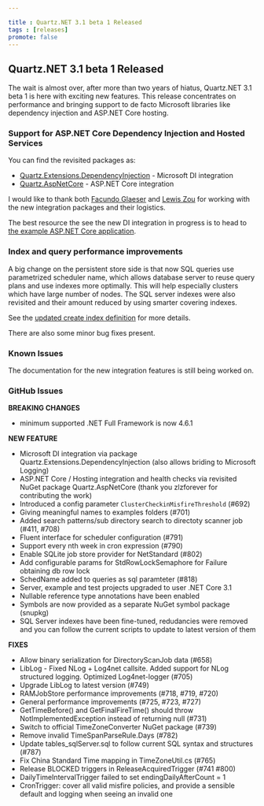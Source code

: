 ```yaml
---

title : Quartz.NET 3.1 beta 1 Released
tags : [releases]
promote: false
---
```


## Quartz.NET 3.1 beta 1 Released

The wait is almost over, after more than two years of hiatus, Quartz.NET 3.1 beta 1 is here with exciting new features. This release concentrates on performance and bringing support to de facto Microsoft libraries like dependency injection and ASP.NET Core hosting.

### Support for ASP.NET Core Dependency Injection and Hosted Services

You can find the revisited packages as:

* [Quartz.Extensions.DependencyInjection](https://www.nuget.org/packages/Quartz.Extensions.DependencyInjection/) - Microsoft DI integration
* [Quartz.AspNetCore](https://www.nuget.org/packages/Quartz.AspNetCore) - ASP.NET Core integration

I would like to thank both [Facundo Glaeser](https://github.com/fglaeser) and [Lewis Zou](https://github.com/zlzforever) for working with the new integration packages and their logistics.

The best resource the see the new DI integration in progress is to head to [the example ASP.NET Core application](https://github.com/quartznet/quartznet/tree/master/src/Quartz.Examples.AspNetCore).

### Index and query performance improvements

A big change on the persistent store side is that now SQL queries use parametrized scheduler name, which allows database server to reuse query plans and use indexes more optimally. This will help especially clusters which have large number of nodes. The SQL server indexes were also revisited and their amount reduced by using smarter covering indexes.

See the [updated create index definition](https://github.com/quartznet/quartznet/blob/42af207fa815789936e8e4ce5ebd4516a23d7c72/database/tables/tables_sqlServer.sql#L349-L388) for more details.

There are also some minor bug fixes present.

### Known Issues

The documentation for the new integration features is still being worked on.

### GitHub Issues

__BREAKING CHANGES__

* minimum supported .NET Full Framework is now 4.6.1

__NEW FEATURE__

* Microsoft DI integration via package Quartz.Extensions.DependencyInjection (also allows briding to Microsoft Logging)
* ASP.NET Core / Hosting integration and health checks via revisited NuGet package Quartz.AspNetCore (thank you zlzforever for contributing the work)
* Introduced a config parameter `ClusterCheckinMisfireThreshold` (#692)
* Giving meaningful names to examples folders (#701)
* Added search patterns/sub directory search to directoty scanner job (#411, #708)
* Fluent interface for scheduler configuration (#791)
* Support every nth week in cron expression (#790)
* Enable SQLite job store provider for NetStandard (#802)
* Add configurable params for StdRowLockSemaphore for Failure obtaining db row lock
* SchedName added to queries as sql paramteter (#818)
* Server, example and test projects upgraded to user .NET Core 3.1
* Nullable reference type annotations have been enabled
* Symbols are now provided as a separate NuGet symbol package (snupkg)
* SQL Server indexes have been fine-tuned, redudancies were removed and you can follow the current scripts to update to latest version of them

__FIXES__

* Allow binary serialization for DirectoryScanJob data (#658)
* LibLog - Fixed NLog + Log4net callsite. Added support for NLog structured logging. Optimized Log4net-logger (#705)
* Upgrade LibLog to latest version (#749)
* RAMJobStore performance improvements (#718, #719, #720)
* General performance improvements (#725, #723, #727)
* GetTimeBefore() and GetFinalFireTime() should throw NotImplementedException instead of returning null (#731)
* Switch to official TimeZoneConverter NuGet package (#739)
* Remove invalid TimeSpanParseRule.Days (#782)
* Update tables_sqlServer.sql to follow current SQL syntax and structures (#787)
* Fix China Standard Time mapping in TimeZoneUtil.cs (#765)
* Release BLOCKED triggers in ReleaseAcquiredTrigger (#741 #800)
* DailyTimeIntervalTrigger failed to set endingDailyAfterCount = 1
* CronTrigger: cover all valid misfire policies, and provide a sensible default and logging when seeing an invalid one

<Download />

